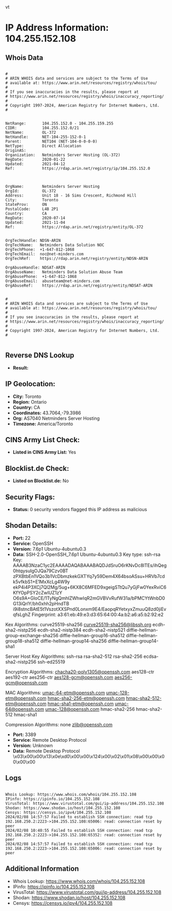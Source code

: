 vt
# IP Address Information: 104.255.152.108

## Whois Data
```

#
# ARIN WHOIS data and services are subject to the Terms of Use
# available at: https://www.arin.net/resources/registry/whois/tou/
#
# If you see inaccuracies in the results, please report at
# https://www.arin.net/resources/registry/whois/inaccuracy_reporting/
#
# Copyright 1997-2024, American Registry for Internet Numbers, Ltd.
#


NetRange:       104.255.152.0 - 104.255.159.255
CIDR:           104.255.152.0/21
NetName:        OL-372
NetHandle:      NET-104-255-152-0-1
Parent:         NET104 (NET-104-0-0-0-0)
NetType:        Direct Allocation
OriginAS:       
Organization:   Netminders Server Hosting (OL-372)
RegDate:        2020-01-22
Updated:        2021-04-12
Ref:            https://rdap.arin.net/registry/ip/104.255.152.0



OrgName:        Netminders Server Hosting
OrgId:          OL-372
Address:        Unit 18 - 16 Sims Crescent, Richmond Hill
City:           Toronto
StateProv:      ON
PostalCode:     L4B 2P1
Country:        CA
RegDate:        2020-07-14
Updated:        2021-11-04
Ref:            https://rdap.arin.net/registry/entity/OL-372


OrgTechHandle: NDSN-ARIN
OrgTechName:   Netminders Data Solution NOC
OrgTechPhone:  +1-647-812-1068 
OrgTechEmail:  noc@net-minders.com
OrgTechRef:    https://rdap.arin.net/registry/entity/NDSN-ARIN

OrgAbuseHandle: NDSAT-ARIN
OrgAbuseName:   Netminders Data Solution Abuse Team
OrgAbusePhone:  +1-647-812-1068 
OrgAbuseEmail:  abuseteam@net-minders.com
OrgAbuseRef:    https://rdap.arin.net/registry/entity/NDSAT-ARIN


#
# ARIN WHOIS data and services are subject to the Terms of Use
# available at: https://www.arin.net/resources/registry/whois/tou/
#
# If you see inaccuracies in the results, please report at
# https://www.arin.net/resources/registry/whois/inaccuracy_reporting/
#
# Copyright 1997-2024, American Registry for Internet Numbers, Ltd.
#


```
## Reverse DNS Lookup
- **Result:** 

## IP Geolocation:
- **City:** Toronto
- **Region:** Ontario
- **Country:** CA
- **Coordinates:** 43.7064,-79.3986
- **Org:** AS7040 Netminders Server Hosting
- **Timezone:** America/Toronto

## CINS Army List Check:
- **Listed in CINS Army List:** 
Yes

## Blocklist.de Check:
- **Listed on Blocklist.de:** 
No

## Security Flags:
- **Status:** 0 security vendors flagged this IP address as malicious

## Shodan Details:
- **Port:** 22
- **Service:** OpenSSH
- **Version:** 7.6p1 Ubuntu-4ubuntu0.3
- **Data:** SSH-2.0-OpenSSH_7.6p1 Ubuntu-4ubuntu0.3
Key type: ssh-rsa
Key: AAAAB3NzaC1yc2EAAAADAQABAAABAQDJdSruO6rKNvDc8lTEs/ihQeg0htqysuIgOJQa79Czv0BT
zPXBtbEn1VQo3b1VcDbmzkekGXTYq7y59Dem4X64bsoASsu+HRVb7cdk5vfkbS1+E1MxXcLg4W9y
ekP4i4P3XCj7Ql2Mg/5ug+6KX8C6MFED9xgeigSTtQu7yGjFw0YexRviC6KfYOpPSY2cZwIUZ1zY
O6s9A+GloCE/1TyNgQmhlZWhwIqR2mGVBVvRufW31a/bPMCYtWnbD0G13iQrlY/bh0xhh2pHndTB
i9i8stncBAtE5t1VszotXXSPnd0Lonxm9E4/EaopqRYetxyxZmuuQ8zd0jiEvqfsLghZ
Fingerprint: a3:61:eb:49:e3:d3:65:64:00:4a:b2:a6:a5:b2:92:e2

Kex Algorithms:
	curve25519-sha256
	curve25519-sha256@libssh.org
	ecdh-sha2-nistp256
	ecdh-sha2-nistp384
	ecdh-sha2-nistp521
	diffie-hellman-group-exchange-sha256
	diffie-hellman-group16-sha512
	diffie-hellman-group18-sha512
	diffie-hellman-group14-sha256
	diffie-hellman-group14-sha1

Server Host Key Algorithms:
	ssh-rsa
	rsa-sha2-512
	rsa-sha2-256
	ecdsa-sha2-nistp256
	ssh-ed25519

Encryption Algorithms:
	chacha20-poly1305@openssh.com
	aes128-ctr
	aes192-ctr
	aes256-ctr
	aes128-gcm@openssh.com
	aes256-gcm@openssh.com

MAC Algorithms:
	umac-64-etm@openssh.com
	umac-128-etm@openssh.com
	hmac-sha2-256-etm@openssh.com
	hmac-sha2-512-etm@openssh.com
	hmac-sha1-etm@openssh.com
	umac-64@openssh.com
	umac-128@openssh.com
	hmac-sha2-256
	hmac-sha2-512
	hmac-sha1

Compression Algorithms:
	none
	zlib@openssh.com


- **Port:** 3389
- **Service:** Remote Desktop Protocol
- **Version:** Unknown
- **Data:** Remote Desktop Protocol
\x03\x00\x00\x13\x0e\xd0\x00\x00\x124\x00\x02\x01\x08\x00\x00\x00\x00\x00

## Logs
```

Whois Lookup: https://www.whois.com/whois/104.255.152.108
IPinfo: https://ipinfo.io/104.255.152.108
VirusTotal: https://www.virustotal.com/gui/ip-address/104.255.152.108
Shodan: https://www.shodan.io/host/104.255.152.108
Censys: https://censys.io/ipv4/104.255.152.108
2024/02/08 14:57:57 Failed to establish SSH connection: read tcp 192.168.250.2:2223->104.255.152.108:65006: read: connection reset by peer
2024/02/08 10:40:55 Failed to establish SSH connection: read tcp 192.168.250.2:2223->104.255.152.108:65352: read: connection reset by peer
2024/02/08 14:57:57 Failed to establish SSH connection: read tcp 192.168.250.2:2223->104.255.152.108:65006: read: connection reset by peer

```
## Additional Information
- Whois Lookup: https://www.whois.com/whois/104.255.152.108
- IPinfo: https://ipinfo.io/104.255.152.108
- VirusTotal: https://www.virustotal.com/gui/ip-address/104.255.152.108
- Shodan: https://www.shodan.io/host/104.255.152.108
- Censys: https://censys.io/ipv4/104.255.152.108

